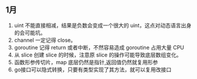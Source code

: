 
## 1月

   1. uint 不能直接相减，结果是负数会变成一个很大的 uint，这点对动态语言出身的会可能坑。
   2. channel 一定记得 close。
   3. goroutine 记得 return 或者中断，不然容易造成 goroutine 占用大量 CPU
   4. 从 slice 创建 slice 的时候，注意原 slice 的操作可能导致底层数组变化。
   5. 函数形参传切片，map 底层仍然是指针,返回值仍然就复用形参
   6. go接口可以隐式转换，只要有类型实现了其方法，就可以复用改接口
   
   

